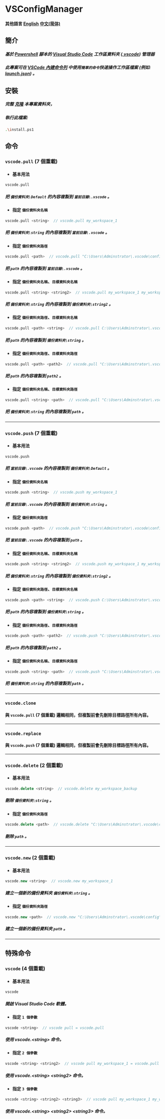 # VSConfigManager

#### 其他語言 [English](README.md) [中文(简体)](README_ZH.md)

## 簡介
##### 基於 [Powershell](https://github.com/PowerShell/PowerShell) 腳本的 [Visual Studio Code](https://github.com/microsoft/vscode) 工作區資料夾 ([.vscode](https://code.visualstudio.com/docs/configure/settings)) 管理器
##### 此專案可在 [VSCode 內建命令列](https://code.visualstudio.com/docs/terminal/basics) 中使用``簡單的命令``快速操作工作區檔案 (例如: [launch.json](https://code.visualstudio.com/docs/debugtest/debugging)) 。

## 安裝
##### 完整 [克隆](https://docs.github.com/en/repositories/creating-and-managing-repositories/cloning-a-repository) 本專案資料夾，
##### 執行此檔案: 
```bash
.\install.ps1
```

## 命令

### ```vscode.pull``` (7 個重載)

- #### 基本用法
```cpp
vscode.pull
```
##### 把 `備份資料夾\Default` 的內容複製到 `當前目錄\.vscode` 。

- #### 指定 `備份資料夾名稱`
```cpp
vscode.pull <string>  // vscode.pull my_workspace_1
```
##### 把 `備份資料夾\string` 的內容複製到 `當前目錄\.vscode` 。

- #### 指定 `備份資料夾路徑`
```cpp
vscode.pull <path>  // vscode.pull "C:\Users\Adminstrator\.vscode\config\my_workspace_1\"
```
##### 把 `path` 的內容複製到 `當前目錄\.vscode` 。

- #### 指定 `備份資料夾名稱`、`目標資料夾名稱`
```cpp
vscode.pull <string> <string2>  // vscode.pull my_workspace_1 my_workspace_backup
```
##### 把 `備份資料夾\string` 的內容複製到 `備份資料夾\string2` 。

- #### 指定 `備份資料夾路徑`、`目標資料夾名稱`
```cpp
vscode.pull <path> <string>  // vscode.pull C:\Users\Adminstrator\.vscode\config\my_workspace_1\ my_workspace_backup
```
##### 把 `path` 的內容複製到 `備份資料夾\string` 。

- #### 指定 `備份資料夾路徑`、`目標資料夾路徑`
```cpp
vscode.pull <path> <path2>  // vscode.pull "C:\Users\Adminstrator\.vscode\config\my_workspace_1\" "C:\Users\Adminstrator\.vscode\config\my_workspace_backup\"
```
##### 把 `path` 的內容複製到 `path2` 。

- #### 指定 `備份資料夾名稱`、`目標資料夾路徑`
```cpp
vscode.pull <string> <path>  // vscode.pull "C:\Users\Adminstrator\.vscode\config\my_workspace_1\" "C:\Users\Adminstrator\.vscode\config\my_workspace_backup\"
```
##### 把 `備份資料夾\string` 的內容複製到 `path` 。

---

### ```vscode.push``` (7 個重載)

- #### 基本用法
```cpp
vscode.push
```
##### 把 `當前目錄\.vscode` 的內容複製到 `備份資料夾\Default` 。

- #### 指定 `備份資料夾名稱`
```cpp
vscode.push <string>  // vscode.push my_workspace_1
```
##### 把 `當前目錄\.vscode` 的內容複製到 `備份資料夾\string` 。

- #### 指定 `備份資料夾路徑`
```cpp
vscode.push <path>  // vscode.push "C:\Users\Adminstrator\.vscode\config\my_workspace_1\"
```
##### 把 `當前目錄\.vscode` 的內容複製到 `path` 。

- #### 指定 `備份資料夾名稱`、`目標資料夾名稱`
```cpp
vscode.push <string> <string2>  // vscode.push my_workspace_1 my_workspace_backup
```
##### 把 `備份資料夾\string` 的內容複製到 `備份資料夾\string2` 。

- #### 指定 `備份資料夾路徑`、`目標資料夾名稱`
```cpp
vscode.push <path> <string>  // vscode.push C:\Users\Adminstrator\.vscode\config\my_workspace_1\ my_workspace_backup
```
##### 把 `path` 的內容複製到 `備份資料夾\string` 。

- #### 指定 `備份資料夾路徑`、`目標資料夾路徑`
```cpp
vscode.push <path> <path2>  // vscode.push "C:\Users\Adminstrator\.vscode\config\my_workspace_1\" "C:\Users\Adminstrator\.vscode\config\my_workspace_backup\"
```
##### 把 `path` 的內容複製到 `path2` 。

- #### 指定 `備份資料夾名稱`、`目標資料夾路徑`
```cpp
vscode.push <string> <path>  // vscode.push "C:\Users\Adminstrator\.vscode\config\my_workspace_1\" "C:\Users\Adminstrator\.vscode\config\my_workspace_backup\"
```
##### 把 `備份資料夾\string` 的內容複製到 `path` 。

---

### ```vscode.clone```  
#### 與 ```vscode.pull``` (7 個重載) 邏輯相同，但複製前會先刪除目標路徑所有內容。

---

### ```vscode.replace```  
#### 與 ```vscode.push``` (7 個重載) 邏輯相同，但複製前會先刪除目標路徑所有內容。

---

### ```vscode.delete``` (2 個重載)

- #### 基本用法
```cpp
vscode.delete <string>  // vscode.delete my_workspace_backup
```
##### 刪除 `備份資料夾\string` 。

- #### 指定 `備份資料夾路徑`
```cpp
vscode.delete <path>  // vscode.delete "C:\Users\Adminstrator\.vscode\config\my_workspace_backup\"
```
##### 刪除 `path` 。

---

### ```vscode.new``` (2 個重載)

- #### 基本用法
```cpp
vscode.new <string>  // vscode.new my_workspace_1
```
##### 建立一個新的備份資料夾 `備份資料夾\string` 。

- #### 指定 `備份資料夾路徑`
```cpp
vscode.new <path>  // vscode.new "C:\Users\Adminstrator\.vscode\config\my_workspace_1\"
```
##### 建立一個新的備份資料夾 `path` 。

---

## 特殊命令

### ```vscode``` (4 個重載)

- #### 基本用法
```cpp
vscode
```
##### 開啟 Visual Studio Code 軟體。

- #### 指定 ```1 個參數```
```cpp
vscode <string>  // vscode pull = vscode.pull
```
##### 使用 vscode.\<string\> 命令。

- #### 指定 ```2 個參數```
```cpp
vscode <string> <string2>  // vscode pull my_workspace_1 = vscode.pull my_workspace_1
```
##### 使用 vscode.\<string\> \<string2\> 命令。

- #### 指定 ```3 個參數```
```cpp
vscode <string> <string2> <string3>  // vscode pull my_workspace_1 my_workspace_backup = vscode.pull my_workspace_1 my_workspace_backup
```
##### 使用 vscode.\<string\> \<string2\> \<string3\> 命令。
